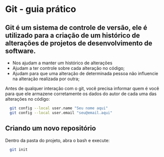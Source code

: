 # Git - guia prático

## Git é um sistema de controle de versão, ele é utilizado para a criação de um histórico de alterações de projetos de desenvolvimento de software.

- Nos ajudam a manter um histórico de alterações
- Ajudam a ter controle sobre cada alteração no código;
- Ajudam para que uma alteração de determinada pessoa não influencie na alteração realizada por outra;

Antes de qualquer interação com o git, você precisa informar quem é você para que ele armazene corretamente os 
dados do autor de cada uma das alterações no código:

```bash
  git config --local user.name "Seu nome aqui"
  git config --local user.email "seu@email.aqui"
```
## Criando um novo repositório

Dentro da pasta do projeto, abra o bash e execute: 

```bash
  git init
```